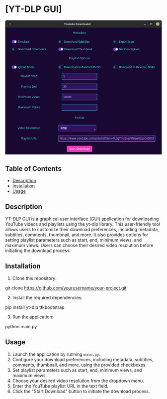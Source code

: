 
# [YT-DLP GUI]

![Project Image](project_image.png)

## Table of Contents

- [Description](#description)
- [Installation](#installation)
- [Usage](#usage)

## Description

YT-DLP GUI is a graphical user interface (GUI) application for downloading YouTube videos and playlists using the yt-dlp library. This user-friendly tool allows users to customize their download preferences, including metadata, subtitles, comments, thumbnail, and more. It also provides options for setting playlist parameters such as start, end, minimum views, and maximum views. Users can choose their desired video resolution before initiating the download process.

## Installation

1. Clone this repository:

git clone https://github.com/yourusername/your-project.git

2. Install the required dependencies:

pip install yt-dlp ttkbootstrap

3. Run the application:

python main.py


## Usage

1. Launch the application by running `main.py`.
2. Configure your download preferences, including metadata, subtitles, comments, thumbnail, and more, using the provided checkboxes.
3. Set playlist parameters such as start, end, minimum views, and maximum views.
4. Choose your desired video resolution from the dropdown menu.
5. Enter the YouTube playlist URL in the text field.
6. Click the "Start Download" button to initiate the download process.

